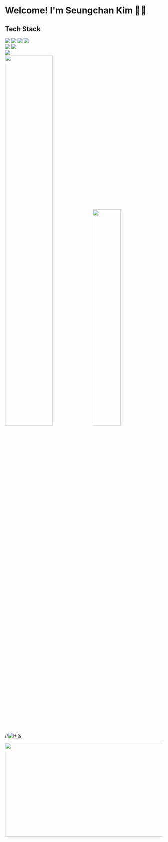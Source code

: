 # Welcome! I'm Seungchan Kim 👋🏻

## Tech Stack
<div align="left">
  <img src="https://img.shields.io/badge/react-%2320232a.svg?style=for-the-badge&logo=react&logoColor=%2361DAFB"/>
  <img src="https://img.shields.io/badge/-React%20Query-FF4154?style=for-the-badge&logo=react%20query&logoColor=white"/>
  <img src="https://img.shields.io/badge/redux-%23593d88.svg?style=for-the-badge&logo=redux&logoColor=white"/>
  <img src="https://img.shields.io/badge/vite-%23646CFF.svg?style=for-the-badge&logo=vite&logoColor=white"/>
  <br/>
  <img src="https://img.shields.io/badge/javascript-%23323330.svg?style=for-the-badge&logo=javascript&logoColor=%23F7DF1E"/>
  <img src="https://img.shields.io/badge/typescript-%23007ACC.svg?style=for-the-badge&logo=typescript&logoColor=white"/>
  <br/>
  <img src="https://img.shields.io/badge/webstorm-143?style=for-the-badge&logo=webstorm&logoColor=white&color=black"/>
</div>

<div align-items="center">
  <span>
    <img src="https://github-readme-stats.vercel.app/api?username=tmdcks1103&show_icons=true&theme=react" width="55%"/>
  <img src="https://github-readme-stats.vercel.app/api/top-langs/?username=tmdcks1103&layout=compact&theme=solarized-light" width="42%"/> 
  </span>
</div>

//[![Hits](https://hits.seeyoufarm.com/api/count/incr/badge.svg?url=https%3A%2F%2Fgithub.com%2Ftmdcks1103%2Fhit-counter&count_bg=%2387A3FF&title_bg=%23555555&icon=&icon_color=%23E7E7E7&title=hits&edge_flat=false)](https://hits.seeyoufarm.com)

<a href="https://www.gitanimals.org/en_US?utm_medium=image&utm_source=tmdcks1103&utm_content=farm">
<img
  src="https://render.gitanimals.org/farms/tmdcks1103"
  width="600"
  height="300"
/>
</a>


<!--
**tmdcks1103/tmdcks1103** is a ✨ _special_ ✨ repository because its `README.md` (this file) appears on your GitHub profile.

Here are some ideas to get you started:

- 🔭 I’m currently working on ...
- 🌱 I’m currently learning ...
- 👯 I’m looking to collaborate on ...
- 🤔 I’m looking for help with ...
- 💬 Ask me about ...
- 📫 How to reach me: ...
- 😄 Pronouns: ...
- ⚡ Fun fact: ...
-->
